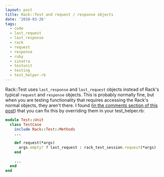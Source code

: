 ```yaml
---
layout: post
title: Rack::Test and request / response objects
date: '2010-03-26'
tags:
  - code
  - last_request
  - last_response
  - rack
  - request
  - response
  - ruby
  - sinatra
  - testunit
  - testing
  - test_helper-rb
---
```


Rack::Test uses `last_response` and `last_request` objects instead of Rack's typical `request` and `response` objects. This is probably normally fine, but when you are testing functionality that requires accessing the Rack's normal objects, they aren't there. I found (<a href='http://www.brynary.com/2009/3/5/rack-test-released-a-simple-testing-api-for-rack-based-frameworks-and-apps'>in the comments section of this post</a>) that you can fix this by overriding them in your test_helper.rb:

```ruby
module Test::Unit
  class TestCase
    include Rack::Test::Methods
    ...

    def request(*args)
      args.empty? ? last_request : rack_test_session.request(*args)
    end

    ...
  end
end

```
